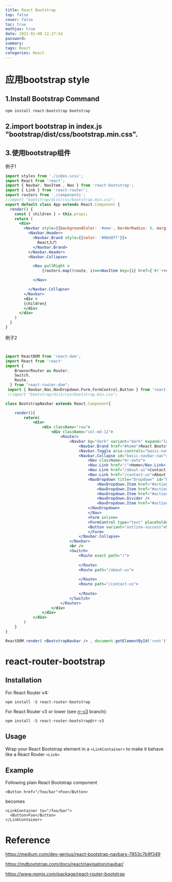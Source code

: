 ```yaml
---
title: React Bootstrap
top: false
cover: false
toc: true
mathjax: true
date: 2021-01-08 12:27:54
password:
summary:
tags: React
categories: React
---
```


# 应用bootstrap style

## 1.Install Bootstrap Command

```
npm install react-bootstrap bootstrap
```

## 2.import bootstrap in index.js "bootstrap/dist/css/bootstrap.min.css".

 

## 3.使用bootstrap组件

例子1

```jsx
import styles from './index.scss';
import React from 'react';
import { Navbar, NavItem , Nav } from 'react-bootstrap';
import { Link } from 'react-router';
import routers from './components';
//import "bootstrap/dist/css/bootstrap.min.css";
export default class App extends React.Component {
  render() {
    const { children } = this.props;
    return (
      <div>
        <Navbar style={{backgroundColor: '#eee', borderRadius: 0, marginBottom: 10}} >
          <Navbar.Header>
            <Navbar.Brand style={{color: '#00d8ff'}}>
              React入门
            </Navbar.Brand>
          </Navbar.Header>
          <Navbar.Collapse>

            <Nav pullRight >
                {routers.map((route, i)=><NavItem key={i} href={'#/'+route.key}>{route.key}</NavItem>)}

            </Nav>

          </Navbar.Collapse>
        </Navbar>
        <div >
        {children}
        </div>
      </div>
    )
  }
}
```

例子2

```jsx


import ReactDOM from 'react-dom';
import React from 'react'
import {
    BrowserRouter as Router,
    Switch,
    Route,
  } from "react-router-dom";
 import { Navbar,Nav,NavDropdown,Form,FormControl,Button } from 'react-bootstrap'
 //import "bootstrap/dist/css/bootstrap.min.css";

class BootstrapNavbar extends React.Component{

    render(){
        return(
            <div>
                <div className="row">
                    <div className="col-md-12">
                        <Router>
                            <Navbar bg="dark" variant="dark" expand="lg" sticky="top">
                                <Navbar.Brand href="#home">React Bootstrap Navbar</Navbar.Brand>
                                <Navbar.Toggle aria-controls="basic-navbar-nav" />
                                <Navbar.Collapse id="basic-navbar-nav">
                                    <Nav className="mr-auto">
                                    <Nav.Link href="/">Home</Nav.Link>
                                    <Nav.Link href="/about-us">Contact Us</Nav.Link>
                                    <Nav.Link href="/contact-us">About Us</Nav.Link>
                                    <NavDropdown title="Dropdown" id="basic-nav-dropdown">
                                        <NavDropdown.Item href="#action/3.1">Action</NavDropdown.Item>
                                        <NavDropdown.Item href="#action/3.2">Another action</NavDropdown.Item>
                                        <NavDropdown.Item href="#action/3.3">Something</NavDropdown.Item>
                                        <NavDropdown.Divider />
                                        <NavDropdown.Item href="#action/3.4">Separated link</NavDropdown.Item>
                                    </NavDropdown>
                                    </Nav>
                                    <Form inline>
                                    <FormControl type="text" placeholder="Search" className="mr-sm-2" />
                                    <Button variant="outline-success">Search</Button>
                                    </Form>
                                </Navbar.Collapse>
                            </Navbar>
                            <br />
                            <Switch>
                                <Route exact path="/">
                                    
                                </Route>
                                <Route path="/about-us">
                                   
                                </Route>
                                <Route path="/contact-us">
                                     
                                </Route>
                            </Switch>
                        </Router>
                    </div>
                </div>
            </div>
        )  
    }
}

ReactDOM.render( <BootstrapNavbar /> , document.getElementById('root'));   
```



# react-router-bootstrap

## Installation

For React Router v4:

```
npm install -S react-router-bootstrap
```

For React Router v3 or lower (see [rr-v3](https://github.com/react-bootstrap/react-router-bootstrap/tree/rr-v3) branch):

```
npm install -S react-router-bootstrap@rr-v3
```



## Usage

Wrap your React Bootstrap element in a `<LinkContainer>` to make it behave like a React Router `<Link>`

## Example

Following plain React Bootstrap component

```
<Button href="/foo/bar">Foo</Button>
```

becomes

```
<LinkContainer to="/foo/bar">
  <Button>Foo</Button>
</LinkContainer>
```

# Reference 

https://medium.com/dev-genius/react-bootstrap-navbars-7853c7b9f349

https://mdbootstrap.com/docs/react/navigation/navbar/

https://www.npmjs.com/package/react-router-bootstrap